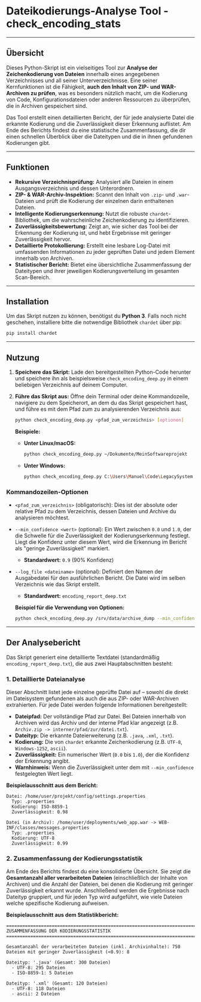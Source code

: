 # Dateikodierungs-Analyse Tool - check_encoding_stats

-----

## Übersicht

Dieses Python-Skript ist ein vielseitiges Tool zur **Analyse der Zeichenkodierung von Dateien** innerhalb eines angegebenen Verzeichnisses und all seiner Unterverzeichnisse. Eine seiner Kernfunktionen ist die Fähigkeit, **auch den Inhalt von ZIP- und WAR-Archiven zu prüfen**, was es besonders nützlich macht, um die Kodierung von Code, Konfigurationsdateien oder anderen Ressourcen zu überprüfen, die in Archiven gespeichert sind.

Das Tool erstellt einen detaillierten Bericht, der für jede analysierte Datei die erkannte Kodierung und die Zuverlässigkeit dieser Erkennung auflistet. Am Ende des Berichts findest du eine statistische Zusammenfassung, die dir einen schnellen Überblick über die Dateitypen und die in ihnen gefundenen Kodierungen gibt.

-----

## Funktionen

  * **Rekursive Verzeichnisprüfung:** Analysiert alle Dateien in einem Ausgangsverzeichnis und dessen Unterordnern.
  * **ZIP- & WAR-Archiv-Inspektion:** Scannt den Inhalt von `.zip`- und `.war`-Dateien und prüft die Kodierung der einzelnen darin enthaltenen Dateien.
  * **Intelligente Kodierungserkennung:** Nutzt die robuste `chardet`-Bibliothek, um die wahrscheinliche Zeichenkodierung zu identifizieren.
  * **Zuverlässigkeitsbewertung:** Zeigt an, wie sicher das Tool bei der Erkennung der Kodierung ist, und hebt Ergebnisse mit geringer Zuverlässigkeit hervor.
  * **Detaillierte Protokollierung:** Erstellt eine lesbare Log-Datei mit umfassenden Informationen zu jeder geprüften Datei und jedem Element innerhalb von Archiven.
  * **Statistischer Bericht:** Bietet eine übersichtliche Zusammenfassung der Dateitypen und ihrer jeweiligen Kodierungsverteilung im gesamten Scan-Bereich.

-----

## Installation

Um das Skript nutzen zu können, benötigst du **Python 3**. Falls noch nicht geschehen, installiere bitte die notwendige Bibliothek `chardet` über pip:

```bash
pip install chardet
```

-----

## Nutzung

1.  **Speichere das Skript:** Lade den bereitgestellten Python-Code herunter und speichere ihn als beispielsweise `check_encoding_deep.py` in einem beliebigen Verzeichnis auf deinem Computer.

2.  **Führe das Skript aus:** Öffne dein Terminal oder deine Kommandozeile, navigiere zu dem Speicherort, an dem du das Skript gespeichert hast, und führe es mit dem Pfad zum zu analysierenden Verzeichnis aus:

    ```bash
    python check_encoding_deep.py <pfad_zum_verzeichnis> [optionen]
    ```

    **Beispiele:**

      * **Unter Linux/macOS:**
        ```bash
        python check_encoding_deep.py ~/Dokumente/MeinSoftwareprojekt
        ```
      * **Unter Windows:**
        ```bash
        python check_encoding_deep.py C:\Users\Manuel\Code\LegacySystem
        ```

### Kommandozeilen-Optionen

  * `<pfad_zum_verzeichnis>` (obligatorisch):
    Dies ist der absolute oder relative Pfad zu dem Verzeichnis, dessen Dateien und Archive du analysieren möchtest.

  * `--min_confidence <wert>` (optional):
    Ein Wert zwischen `0.0` und `1.0`, der die Schwelle für die Zuverlässigkeit der Kodierungserkennung festlegt. Liegt die Konfidenz unter diesem Wert, wird die Erkennung im Bericht als "geringe Zuverlässigkeit" markiert.

      * **Standardwert:** `0.9` (90% Konfidenz)

  * `--log_file <dateiname>` (optional):
    Definiert den Namen der Ausgabedatei für den ausführlichen Bericht. Die Datei wird im selben Verzeichnis wie das Skript erstellt.

      * **Standardwert:** `encoding_report_deep.txt`

    **Beispiel für die Verwendung von Optionen:**

    ```bash
    python check_encoding_deep.py /srv/data/archive_dump --min_confidence 0.75 --log_file archiv_scan_bericht.txt
    ```

-----

## Der Analysebericht

Das Skript generiert eine detaillierte Textdatei (standardmäßig `encoding_report_deep.txt`), die aus zwei Hauptabschnitten besteht:

### 1\. Detaillierte Dateianalyse

Dieser Abschnitt listet jede einzelne geprüfte Datei auf – sowohl die direkt im Dateisystem gefundenen als auch die aus ZIP- oder WAR-Archiven extrahierten. Für jede Datei werden folgende Informationen bereitgestellt:

  * **Dateipfad:** Der vollständige Pfad zur Datei. Bei Dateien innerhalb von Archiven wird das Archiv und der interne Pfad klar angezeigt (z.B. `Archiv.zip -> interner/pfad/zur/datei.txt`).
  * **Dateityp:** Die erkannte Dateierweiterung (z.B. `.java`, `.xml`, `.txt`).
  * **Kodierung:** Die von `chardet` erkannte Zeichenkodierung (z.B. `UTF-8`, `Windows-1252`, `ascii`).
  * **Zuverlässigkeit:** Ein numerischer Wert (`0.0` bis `1.0`), der die Konfidenz der Erkennung angibt.
  * **Warnhinweis:** Wenn die Zuverlässigkeit unter dem mit `--min_confidence` festgelegten Wert liegt.

**Beispielausschnitt aus dem Bericht:**

```
Datei: /home/user/projekt/config/settings.properties
  Typ: .properties
  Kodierung: ISO-8859-1
  Zuverlässigkeit: 0.98

Datei (in Archiv): /home/user/deployments/web_app.war -> WEB-INF/classes/messages.properties
  Typ: .properties
  Kodierung: UTF-8
  Zuverlässigkeit: 0.99
```

### 2\. Zusammenfassung der Kodierungsstatistik

Am Ende des Berichts findest du eine konsolidierte Übersicht. Sie zeigt die **Gesamtanzahl aller verarbeiteten Dateien** (einschließlich der Inhalte von Archiven) und die Anzahl der Dateien, bei denen die Kodierung mit geringer Zuverlässigkeit erkannt wurde. Anschließend werden die Ergebnisse nach Dateityp gruppiert, und für jeden Typ wird aufgeführt, wie viele Dateien welche spezifische Kodierung aufweisen.

**Beispielausschnitt aus dem Statistikbericht:**

```
================================================================================
ZUSAMMENFASSUNG DER KODIERUNGSSTATISTIK
================================================================================

Gesamtanzahl der verarbeiteten Dateien (inkl. Archivinhalte): 750
Dateien mit geringer Zuverlässigkeit (<0.9): 8

Dateityp: '.java' (Gesamt: 300 Dateien)
  - UTF-8: 295 Dateien
  - ISO-8859-1: 5 Dateien

Dateityp: '.xml' (Gesamt: 120 Dateien)
  - UTF-8: 118 Dateien
  - ascii: 2 Dateien
```
